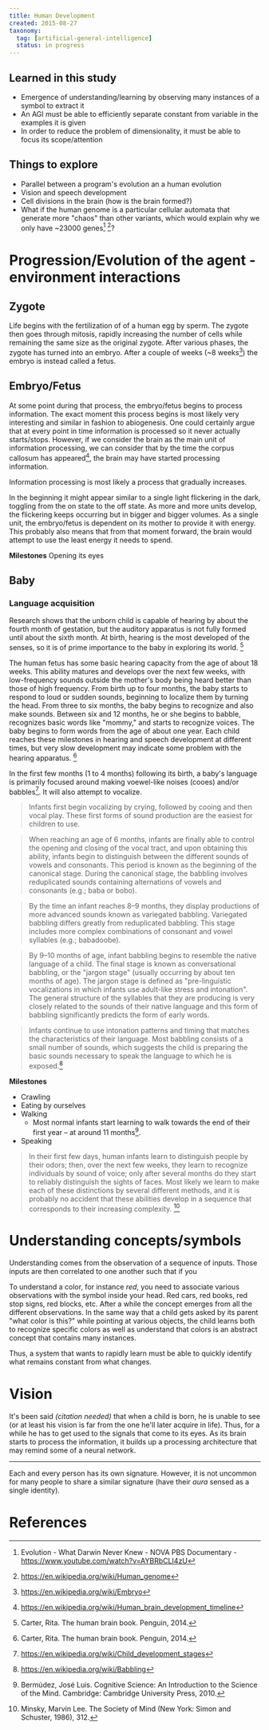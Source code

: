 ```yaml
---
title: Human Development
created: 2015-08-27
taxonomy:
  tag: [artificial-general-intelligence]
  status: in progress
---
```


## Learned in this study
* Emergence of understanding/learning by observing many instances of a symbol to extract it
* An AGI must be able to efficiently separate constant from variable in the examples it is given
* In order to reduce the problem of dimensionality, it must be able to focus its scope/attention

## Things to explore
* Parallel between a program's evolution an a human evolution
* Vision and speech development
* Cell divisions in the brain (how is the brain formed?)
* What if the human genome is a particular cellular automata that generate more "chaos" than other variants, which would explain why we only have ~23000 genes[^8] [^10]?

# Progression/Evolution of the agent - environment interactions
## Zygote
Life begins with the fertilization of of a human egg by sperm. The zygote then goes through mitosis, rapidly increasing the number of cells while remaining the same size as the original zygote. After various phases, the zygote has turned into an embryo. After a couple of weeks (~8 weeks[^1]) the embryo is instead called a fetus.

## Embryo/Fetus
At some point during that process, the embryo/fetus begins to process information. The exact moment this process begins is most likely very interesting and similar in fashion to abiogenesis. One could certainly argue that at every point in time information is processed so it never actually starts/stops. However, if we consider the brain as the main unit of information processing, we can consider that by the time the corpus callosum has appeared[^2], the brain may have started processing information.

Information processing is most likely a process that gradually increases.

In the beginning it might appear similar to a single light flickering in the dark, toggling from the on state to the off state. As more and more units develop, the flickering keeps occurring but in bigger and bigger volumes. As a single unit, the embryo/fetus is dependent on its mother to provide it with energy. This probably also means that from that moment forward, the brain would attempt to use the least energy it needs to spend.

**Milestones** Opening its eyes

## Baby
### Language acquisition
Research shows that the unborn child is capable of hearing by about the fourth month of gestation, but the auditory apparatus is not fully formed until about the sixth month. At birth, hearing is the most developed of the senses, so it is of prime importance to the baby in exploring its world. [^14]

The human fetus has some basic hearing capacity from the age of about 18 weeks. This ability matures and develops over the next few weeks, with low-frequency sounds outside the mother's body being heard better than those of high frequency. From birth up to four months, the baby starts to respond to loud or sudden sounds, beginning to localize them by turning the head. From three to six months, the baby begins to recognize and also make sounds. Between six and 12 months, he or she begins to babble, recognizes basic words like "mommy," and starts to recognize voices. The baby begins to form words from the age of about one year. Each child reaches these milestones in hearing and speech development at different times, but very slow development may indicate some problem with the hearing apparatus. [^14]

In the first few months (1 to 4 months) following its birth, a baby's language is primarily focused around making voewel-like noises (cooes) and/or babbles[^3]. It will also attempt to vocalize.

>Infants first begin vocalizing by crying, followed by cooing and then vocal play. These first forms of sound production are the easiest for children to use.

>When reaching an age of 6 months, infants are finally able to control the opening and closing of the vocal tract, and upon obtaining this ability, infants begin to distinguish between the different sounds of vowels and consonants. This period is known as the beginning of the canonical stage. During the canonical stage, the babbling involves reduplicated sounds containing alternations of vowels and consonants (e.g.; baba or bobo).

>By the time an infant reaches 8–9 months, they display productions of more advanced sounds known as variegated babbling. Variegated babbling differs greatly from reduplicated babbling. This stage includes more complex combinations of consonant and vowel syllables (e.g.; babadoobe).

>By 9–10 months of age, infant babbling begins to resemble the native language of a child. The final stage is known as conversational babbling, or the "jargon stage" (usually occurring by about ten months of age). The jargon stage is defined as "pre-linguistic vocalizations in which infants use adult-like stress and intonation". The general structure of the syllables that they are producing is very closely related to the sounds of their native language and this form of babbling significantly predicts the form of early words.

>Infants continue to use intonation patterns and timing that matches the characteristics of their language. Most babbling consists of a small number of sounds, which suggests the child is preparing the basic sounds necessary to speak the language to which he is exposed.[^5]

**Milestones**
* Crawling
* Eating by ourselves
* Walking
	* Most normal infants start learning to walk towards the end of their first year – at around 11 months[^9].
* Speaking

>In their first few days, human infants learn to distinguish people by their odors; then, over the next few weeks, they learn to recognize individuals by sound of voice; only after several months do they start to reliably distinguish the sights of faces. Most likely we learn to make each of these distinctions by several different methods, and it is probably no accident that these abilities develop in a sequence that corresponds to their increasing complexity. [^7]

# Understanding concepts/symbols
Understanding comes from the observation of a sequence of inputs. Those inputs are then correlated to one another such that if you <tbc></tbc>

To understand a color, for instance *red*, you need to associate various observations with the symbol inside your head. Red cars, red books, red stop signs, red blocks, etc. After a while the concept emerges from all the different observations. In the same way that a child gets asked by its parent "what color is this?" while pointing at various objects, the child learns both to recognize specific colors as well as understand that colors is an abstract concept that contains many instances.

Thus, a system that wants to rapidly learn must be able to quickly identify what remains constant from what changes.

# Vision
It's been said *(citation needed)* that when a child is born, he is unable to see (or at least his vision is far from the one he'll later acquire in life). Thus, for a while he has to get used to the signals that come to its eyes. As its brain starts to process the information, it builds up a processing architecture that may remind some of a neural network.

---

Each and every person has its own signature. However, it is not uncommon for many people to share a similar signature (have their *aura* sensed as a single identity).

# References
[^1]: https://en.wikipedia.org/wiki/Embryo
[^2]: https://en.wikipedia.org/wiki/Human_brain_development_timeline
[^3]: https://en.wikipedia.org/wiki/Child_development_stages
[^4]: https://en.wikipedia.org/wiki/Language_acquisition
[^5]: https://en.wikipedia.org/wiki/Babbling
[^6]: https://en.wikipedia.org/wiki/Critical_period
[^7]: Minsky, Marvin Lee. The Society of Mind (New York: Simon and Schuster, 1986), 312.
[^8]: Evolution - What Darwin Never Knew - NOVA PBS Documentary - https://www.youtube.com/watch?v=AYBRbCLI4zU
[^9]: Bermúdez, José Luis. Cognitive Science: An Introduction to the Science of the Mind. Cambridge: Cambridge University Press, 2010.
[^10]: https://en.wikipedia.org/wiki/Human_genome
[^11]: http://www.child-encyclopedia.com/language-development-and-literacy/according-experts/language-development-early-age-learning
[^12]: http://www.asha.org/public/speech/development/01/
[^13]: https://en.wikipedia.org/wiki/Language_development
[^14]: Carter, Rita. The human brain book. Penguin, 2014.
